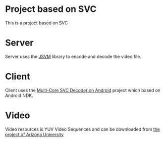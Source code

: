 #  Project based on SVC
This is a project based on SVC 

# Server
Server uses the [JSVM](http://www.hhi.fraunhofer.de/de/kompetenzfelder/image-processing/research-groups/image-video-coding/svc-extension-of-h264avc/jsvm-reference-software.html) library to encode and decode the video file.

# Client 
Client uses the [Multi-Core SVC Decoder on Android](http://nmsl.cs.nthu.edu.tw/index.php/component/content/article/81-projects/101-multi-core-svc-decoder-on-android) project which based on Android NDK. 

# Video
Video resources is YUV Video Sequences and can be downloaded from [the project of Arizona University](http://trace.eas.asu.edu/yuv/) 
